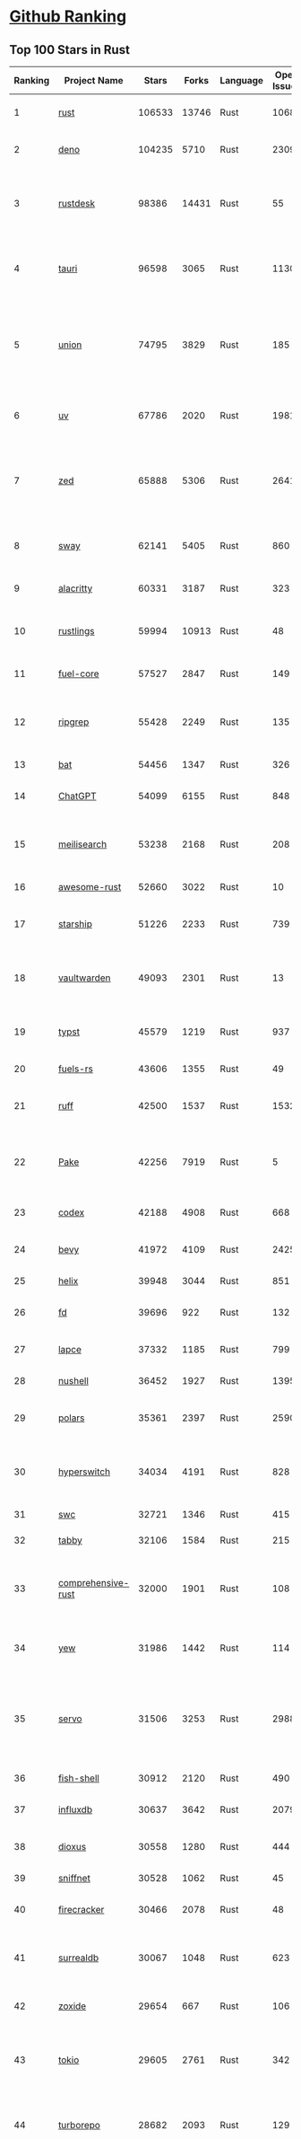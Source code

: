 [Github Ranking](../README.md)
==========

## Top 100 Stars in Rust

| Ranking | Project Name | Stars | Forks | Language | Open Issues | Description | Last Commit |
| ------- | ------------ | ----- | ----- | -------- | ----------- | ----------- | ----------- |
| 1 | [rust](https://github.com/rust-lang/rust) | 106533 | 13746 | Rust | 10689 | Empowering everyone to build reliable and efficient software. | 2025-09-18T02:50:44Z |
| 2 | [deno](https://github.com/denoland/deno) | 104235 | 5710 | Rust | 2309 | A modern runtime for JavaScript and TypeScript. | 2025-09-17T22:43:57Z |
| 3 | [rustdesk](https://github.com/rustdesk/rustdesk) | 98386 | 14431 | Rust | 55 | An open-source remote desktop application designed for self-hosting, as an alternative to TeamViewer. | 2025-09-17T05:37:44Z |
| 4 | [tauri](https://github.com/tauri-apps/tauri) | 96598 | 3065 | Rust | 1130 | Build smaller, faster, and more secure desktop and mobile applications with a web frontend. | 2025-09-17T17:21:15Z |
| 5 | [union](https://github.com/unionlabs/union) | 74795 | 3829 | Rust | 185 | The trust-minimized, zero-knowledge bridging protocol, designed for censorship resistance, extremely high security, and usage in decentralized finance. | 2025-09-18T00:10:37Z |
| 6 | [uv](https://github.com/astral-sh/uv) | 67786 | 2020 | Rust | 1981 | An extremely fast Python package and project manager, written in Rust. | 2025-09-18T03:04:46Z |
| 7 | [zed](https://github.com/zed-industries/zed) | 65888 | 5306 | Rust | 2641 | Code at the speed of thought – Zed is a high-performance, multiplayer code editor from the creators of Atom and Tree-sitter. | 2025-09-18T04:02:46Z |
| 8 | [sway](https://github.com/FuelLabs/sway) | 62141 | 5405 | Rust | 860 | 🌴 Empowering everyone to build reliable and efficient smart contracts. | 2025-09-17T13:20:55Z |
| 9 | [alacritty](https://github.com/alacritty/alacritty) | 60331 | 3187 | Rust | 323 | A cross-platform, OpenGL terminal emulator. | 2025-09-12T00:23:58Z |
| 10 | [rustlings](https://github.com/rust-lang/rustlings) | 59994 | 10913 | Rust | 48 | :crab: Small exercises to get you used to reading and writing Rust code! | 2025-08-21T22:05:36Z |
| 11 | [fuel-core](https://github.com/FuelLabs/fuel-core) | 57527 | 2847 | Rust | 149 | Rust full node implementation of the Fuel v2 protocol. | 2025-09-17T22:54:04Z |
| 12 | [ripgrep](https://github.com/BurntSushi/ripgrep) | 55428 | 2249 | Rust | 135 | ripgrep recursively searches directories for a regex pattern while respecting your gitignore | 2025-09-10T11:47:54Z |
| 13 | [bat](https://github.com/sharkdp/bat) | 54456 | 1347 | Rust | 326 | A cat(1) clone with wings. | 2025-09-04T06:38:23Z |
| 14 | [ChatGPT](https://github.com/lencx/ChatGPT) | 54099 | 6155 | Rust | 848 | 🔮 ChatGPT Desktop Application (Mac, Windows and Linux) | 2024-08-29T17:58:11Z |
| 15 | [meilisearch](https://github.com/meilisearch/meilisearch) | 53238 | 2168 | Rust | 208 | A lightning-fast search engine API bringing AI-powered hybrid search to your sites and applications. | 2025-09-17T16:19:04Z |
| 16 | [awesome-rust](https://github.com/rust-unofficial/awesome-rust) | 52660 | 3022 | Rust | 10 | A curated list of Rust code and resources. | 2025-09-15T14:07:43Z |
| 17 | [starship](https://github.com/starship/starship) | 51226 | 2233 | Rust | 739 | ☄🌌️  The minimal, blazing-fast, and infinitely customizable prompt for any shell! | 2025-09-17T01:56:13Z |
| 18 | [vaultwarden](https://github.com/dani-garcia/vaultwarden) | 49093 | 2301 | Rust | 13 | Unofficial Bitwarden compatible server written in Rust, formerly known as bitwarden_rs | 2025-09-17T17:45:03Z |
| 19 | [typst](https://github.com/typst/typst) | 45579 | 1219 | Rust | 937 | A new markup-based typesetting system that is powerful and easy to learn. | 2025-09-18T01:40:17Z |
| 20 | [fuels-rs](https://github.com/FuelLabs/fuels-rs) | 43606 | 1355 | Rust | 49 | Fuel Network Rust SDK | 2025-09-17T15:12:14Z |
| 21 | [ruff](https://github.com/astral-sh/ruff) | 42500 | 1537 | Rust | 1532 | An extremely fast Python linter and code formatter, written in Rust. | 2025-09-18T04:05:46Z |
| 22 | [Pake](https://github.com/tw93/Pake) | 42256 | 7919 | Rust | 5 | 🤱🏻 Turn any webpage into a desktop app with one command. 🤱🏻 一键打包网页生成轻量桌面应用。 | 2025-09-17T11:12:28Z |
| 23 | [codex](https://github.com/openai/codex) | 42188 | 4908 | Rust | 668 | Lightweight coding agent that runs in your terminal | 2025-09-18T02:18:27Z |
| 24 | [bevy](https://github.com/bevyengine/bevy) | 41972 | 4109 | Rust | 2425 | A refreshingly simple data-driven game engine built in Rust | 2025-09-18T04:02:30Z |
| 25 | [helix](https://github.com/helix-editor/helix) | 39948 | 3044 | Rust | 851 | A post-modern modal text editor. | 2025-09-16T14:58:33Z |
| 26 | [fd](https://github.com/sharkdp/fd) | 39696 | 922 | Rust | 132 | A simple, fast and user-friendly alternative to 'find' | 2025-09-06T01:22:08Z |
| 27 | [lapce](https://github.com/lapce/lapce) | 37332 | 1185 | Rust | 799 | Lightning-fast and Powerful Code Editor written in Rust | 2025-09-16T06:29:46Z |
| 28 | [nushell](https://github.com/nushell/nushell) | 36452 | 1927 | Rust | 1395 | A new type of shell | 2025-09-17T20:50:42Z |
| 29 | [polars](https://github.com/pola-rs/polars) | 35361 | 2397 | Rust | 2590 | Extremely fast Query Engine for DataFrames, written in Rust | 2025-09-17T13:28:51Z |
| 30 | [hyperswitch](https://github.com/juspay/hyperswitch) | 34034 | 4191 | Rust | 828 | An open source payments switch written in Rust to make payments fast, reliable and affordable | 2025-09-18T00:28:41Z |
| 31 | [swc](https://github.com/swc-project/swc) | 32721 | 1346 | Rust | 415 | Rust-based platform for the Web | 2025-09-17T05:46:19Z |
| 32 | [tabby](https://github.com/TabbyML/tabby) | 32106 | 1584 | Rust | 215 | Self-hosted AI coding assistant | 2025-08-26T20:03:41Z |
| 33 | [comprehensive-rust](https://github.com/google/comprehensive-rust) | 32000 | 1901 | Rust | 108 | This is the Rust course used by the Android team at Google. It provides you the material to quickly teach Rust. | 2025-09-18T00:42:28Z |
| 34 | [yew](https://github.com/yewstack/yew) | 31986 | 1442 | Rust | 114 | Rust / Wasm framework for creating reliable and efficient web applications | 2025-09-12T03:07:32Z |
| 35 | [servo](https://github.com/servo/servo) | 31506 | 3253 | Rust | 2988 | Servo aims to empower developers with a lightweight, high-performance alternative for embedding web technologies in applications. | 2025-09-18T04:03:46Z |
| 36 | [fish-shell](https://github.com/fish-shell/fish-shell) | 30912 | 2120 | Rust | 490 | The user-friendly command line shell. | 2025-09-17T07:16:29Z |
| 37 | [influxdb](https://github.com/influxdata/influxdb) | 30637 | 3642 | Rust | 2079 | Scalable datastore for metrics, events, and real-time analytics | 2025-09-17T20:14:57Z |
| 38 | [dioxus](https://github.com/DioxusLabs/dioxus) | 30558 | 1280 | Rust | 444 | Fullstack app framework for web, desktop, and mobile. | 2025-09-17T23:05:17Z |
| 39 | [sniffnet](https://github.com/GyulyVGC/sniffnet) | 30528 | 1062 | Rust | 45 | Comfortably monitor your Internet traffic 🕵️‍♂️ | 2025-09-17T03:06:32Z |
| 40 | [firecracker](https://github.com/firecracker-microvm/firecracker) | 30466 | 2078 | Rust | 48 | Secure and fast microVMs for serverless computing. | 2025-09-17T10:59:45Z |
| 41 | [surrealdb](https://github.com/surrealdb/surrealdb) | 30067 | 1048 | Rust | 623 | A scalable, distributed, collaborative, document-graph database, for the realtime web | 2025-09-17T23:09:58Z |
| 42 | [zoxide](https://github.com/ajeetdsouza/zoxide) | 29654 | 667 | Rust | 106 | A smarter cd command. Supports all major shells. | 2025-08-22T20:57:21Z |
| 43 | [tokio](https://github.com/tokio-rs/tokio) | 29605 | 2761 | Rust | 342 | A runtime for writing reliable asynchronous applications with Rust. Provides I/O, networking, scheduling, timers, ... | 2025-09-17T13:10:10Z |
| 44 | [turborepo](https://github.com/vercel/turborepo) | 28682 | 2093 | Rust | 129 | Build system optimized for JavaScript and TypeScript, written in Rust | 2025-09-16T03:38:08Z |
| 45 | [rust-course](https://github.com/sunface/rust-course) | 28663 | 2468 | Rust | 63 | “连续八年成为全世界最受喜爱的语言，无 GC 也无需手动内存管理、极高的性能和安全性、过程/OO/函数式编程、优秀的包管理、JS 未来基石" — 工作之余的第二语言来试试 Rust 吧。本书拥有全面且深入的讲解、生动贴切的示例、德芙般丝滑的内容，这可能是目前最用心的 Rust 中文学习教程 / Book  | 2025-09-17T11:52:01Z |
| 46 | [linera-protocol](https://github.com/linera-io/linera-protocol) | 28604 | 1923 | Rust | 465 | Main repository for the Linera protocol | 2025-09-18T01:43:20Z |
| 47 | [yazi](https://github.com/sxyazi/yazi) | 28321 | 607 | Rust | 42 | 💥 Blazing fast terminal file manager written in Rust, based on async I/O. | 2025-09-17T23:34:00Z |
| 48 | [just](https://github.com/casey/just) | 27690 | 578 | Rust | 302 | 🤖 Just a command runner | 2025-09-08T19:49:59Z |
| 49 | [iced](https://github.com/iced-rs/iced) | 27605 | 1360 | Rust | 317 | A cross-platform GUI library for Rust, inspired by Elm | 2025-09-17T22:01:02Z |
| 50 | [delta](https://github.com/dandavison/delta) | 27549 | 440 | Rust | 273 | A syntax-highlighting pager for git, diff, grep, and blame output | 2025-08-03T15:43:25Z |
| 51 | [egui](https://github.com/emilk/egui) | 26519 | 1840 | Rust | 832 | egui: an easy-to-use immediate mode GUI in Rust that runs on both web and native | 2025-09-17T19:38:56Z |
| 52 | [zellij](https://github.com/zellij-org/zellij) | 26381 | 814 | Rust | 1199 | A terminal workspace with batteries included | 2025-08-28T15:48:35Z |
| 53 | [czkawka](https://github.com/qarmin/czkawka) | 26241 | 829 | Rust | 468 | Multi functional app to find duplicates, empty folders, similar images etc. | 2025-09-08T18:30:37Z |
| 54 | [hyperfine](https://github.com/sharkdp/hyperfine) | 26177 | 421 | Rust | 43 | A command-line benchmarking tool | 2025-09-04T14:12:20Z |
| 55 | [qdrant](https://github.com/qdrant/qdrant) | 26039 | 1817 | Rust | 349 | Qdrant - High-performance, massive-scale Vector Database and Vector Search Engine for the next generation of AI. Also available in the cloud https://cloud.qdrant.io/ | 2025-09-17T15:08:30Z |
| 56 | [atuin](https://github.com/atuinsh/atuin) | 25827 | 701 | Rust | 360 | ✨ Magical shell history | 2025-09-15T17:31:09Z |
| 57 | [Rocket](https://github.com/rwf2/Rocket) | 25382 | 1613 | Rust | 54 | A web framework for Rust. | 2025-08-31T17:17:07Z |
| 58 | [pingora](https://github.com/cloudflare/pingora) | 25057 | 1466 | Rust | 146 | A library for building fast, reliable and evolvable network services. | 2025-09-17T19:35:09Z |
| 59 | [Rust](https://github.com/TheAlgorithms/Rust) | 24665 | 2447 | Rust | 2 |  All Algorithms implemented in Rust  | 2025-09-10T19:01:14Z |
| 60 | [exa](https://github.com/ogham/exa) | 24144 | 662 | Rust | 196 | A modern replacement for ‘ls’. | 2024-09-24T15:18:09Z |
| 61 | [anki](https://github.com/ankitects/anki) | 23744 | 2499 | Rust | 247 | Anki is a smart spaced repetition flashcard program | 2025-09-17T06:51:03Z |
| 62 | [tools](https://github.com/rome/tools) | 23583 | 651 | Rust | 86 | Unified developer tools for JavaScript, TypeScript, and the web | 2023-09-04T08:42:49Z |
| 63 | [actix-web](https://github.com/actix/actix-web) | 23578 | 1783 | Rust | 187 | Actix Web is a powerful, pragmatic, and extremely fast web framework for Rust. | 2025-09-15T09:48:07Z |
| 64 | [chroma](https://github.com/chroma-core/chroma) | 23371 | 1835 | Rust | 238 | Open-source search and retrieval database for AI applications. | 2025-09-18T03:33:02Z |
| 65 | [axum](https://github.com/tokio-rs/axum) | 23123 | 1245 | Rust | 51 | Ergonomic and modular web framework built with Tokio, Tower, and Hyper | 2025-09-17T18:51:24Z |
| 66 | [difftastic](https://github.com/Wilfred/difftastic) | 22953 | 399 | Rust | 220 | a structural diff that understands syntax 🟥🟩 | 2025-09-17T23:03:27Z |
| 67 | [fnm](https://github.com/Schniz/fnm) | 22183 | 581 | Rust | 281 | 🚀 Fast and simple Node.js version manager, built in Rust | 2025-09-18T03:04:06Z |
| 68 | [tree-sitter](https://github.com/tree-sitter/tree-sitter) | 22066 | 2066 | Rust | 107 | An incremental parsing system for programming tools | 2025-09-17T08:57:49Z |
| 69 | [wezterm](https://github.com/wezterm/wezterm) | 21906 | 997 | Rust | 1280 | A GPU-accelerated cross-platform terminal emulator and multiplexer written by @wez and implemented in Rust | 2025-09-09T14:05:13Z |
| 70 | [coreutils](https://github.com/uutils/coreutils) | 21530 | 1562 | Rust | 348 | Cross-platform Rust rewrite of the GNU coreutils | 2025-09-16T20:12:36Z |
| 71 | [Graphite](https://github.com/GraphiteEditor/Graphite) | 21145 | 894 | Rust | 304 | An open source graphics editor for 2025: comprehensive 2D content creation tool suite for graphic design, digital art, and interactive real-time motion graphics — featuring node-based procedural editing | 2025-09-18T00:34:16Z |
| 72 | [biome](https://github.com/biomejs/biome) | 21080 | 693 | Rust | 277 | A toolchain for web projects, aimed to provide functionalities to maintain them. Biome offers formatter and linter, usable via CLI and LSP. | 2025-09-16T14:17:34Z |
| 73 | [sonic](https://github.com/valeriansaliou/sonic) | 20971 | 607 | Rust | 64 | 🦔 Fast, lightweight & schema-less search backend. An alternative to Elasticsearch that runs on a few MBs of RAM. | 2025-01-06T21:19:17Z |
| 74 | [gitui](https://github.com/gitui-org/gitui) | 20535 | 647 | Rust | 204 | Blazing 💥 fast terminal-ui for git written in rust 🦀 | 2025-09-18T02:05:30Z |
| 75 | [RustPython](https://github.com/RustPython/RustPython) | 20522 | 1345 | Rust | 328 | A Python Interpreter written in Rust | 2025-09-17T00:11:14Z |
| 76 | [slint](https://github.com/slint-ui/slint) | 20374 | 739 | Rust | 727 | Slint is an open-source declarative GUI toolkit to build native user interfaces for Rust, C++, JavaScript, or Python apps. | 2025-09-17T10:59:27Z |
| 77 | [mdBook](https://github.com/rust-lang/mdBook) | 20330 | 1768 | Rust | 523 | Create book from markdown files. Like Gitbook but implemented in Rust | 2025-09-17T23:56:13Z |
| 78 | [vector](https://github.com/vectordotdev/vector) | 20320 | 1857 | Rust | 1971 | A high-performance observability data pipeline. | 2025-09-17T20:34:37Z |
| 79 | [jj](https://github.com/jj-vcs/jj) | 20311 | 717 | Rust | 590 | A Git-compatible VCS that is both simple and powerful | 2025-09-17T22:43:49Z |
| 80 | [gleam](https://github.com/gleam-lang/gleam) | 20306 | 867 | Rust | 178 | ⭐️ A friendly language for building type-safe, scalable systems! | 2025-09-17T11:26:49Z |
| 81 | [wasmer](https://github.com/wasmerio/wasmer) | 20021 | 911 | Rust | 231 | 🚀 Fast, secure, lightweight containers based on WebAssembly | 2025-09-17T05:50:08Z |
| 82 | [xi-editor](https://github.com/xi-editor/xi-editor) | 19838 | 704 | Rust | 135 | A modern editor with a backend written in Rust. | 2024-03-19T00:11:37Z |
| 83 | [neon](https://github.com/neondatabase/neon) | 19738 | 774 | Rust | 264 | Neon: Serverless Postgres. We separated storage and compute to offer autoscaling, code-like database branching, and scale to zero. | 2025-09-16T08:18:26Z |
| 84 | [goose](https://github.com/block/goose) | 19614 | 1718 | Rust | 303 | an open source, extensible AI agent that goes beyond code suggestions - install, execute, edit, and test with any LLM | 2025-09-18T02:42:38Z |
| 85 | [fhevm](https://github.com/zama-ai/fhevm) | 19402 | 809 | Rust | 5 | FHEVM, a full-stack framework for integrating Fully Homomorphic Encryption (FHE) with blockchain applications | 2025-09-17T20:55:00Z |
| 86 | [mise](https://github.com/jdx/mise) | 19328 | 637 | Rust | 26 | dev tools, env vars, task runner | 2025-09-18T00:09:59Z |
| 87 | [leptos](https://github.com/leptos-rs/leptos) | 19128 | 792 | Rust | 94 | Build fast web applications with Rust. | 2025-09-17T14:05:50Z |
| 88 | [Bend](https://github.com/HigherOrderCO/Bend) | 19007 | 467 | Rust | 96 | A massively parallel, high-level programming language | 2025-06-03T17:36:56Z |
| 89 | [cube](https://github.com/cube-js/cube) | 18890 | 1891 | Rust | 631 | 📊 Cube’s universal semantic layer platform is the next evolution of OLAP technology for AI, BI, spreadsheets, and embedded analytics | 2025-09-17T18:37:55Z |
| 90 | [relay](https://github.com/facebook/relay) | 18853 | 1866 | Rust | 606 | Relay is a JavaScript framework for building data-driven React applications. | 2025-09-18T01:19:22Z |
| 91 | [spotify-tui](https://github.com/Rigellute/spotify-tui) | 18523 | 560 | Rust | 273 | Spotify for the terminal written in Rust 🚀 | 2024-04-04T15:03:12Z |
| 92 | [candle](https://github.com/huggingface/candle) | 18134 | 1225 | Rust | 443 | Minimalist ML framework for Rust | 2025-09-15T17:37:56Z |
| 93 | [RustScan](https://github.com/bee-san/RustScan) | 18028 | 1195 | Rust | 31 | 🤖 The Modern Port Scanner 🤖 | 2025-09-16T09:05:41Z |
| 94 | [universal-android-debloater](https://github.com/0x192/universal-android-debloater) | 17839 | 924 | Rust | 468 | Cross-platform GUI written in Rust using ADB to debloat non-rooted android devices. Improve your privacy, the security and battery life of your device. | 2024-08-02T16:16:12Z |
| 95 | [hurl](https://github.com/Orange-OpenSource/hurl) | 17688 | 690 | Rust | 197 | Hurl, run and test HTTP requests with plain text. | 2025-09-18T03:11:39Z |
| 96 | [SpacetimeDB](https://github.com/clockworklabs/SpacetimeDB) | 17435 | 598 | Rust | 482 | Multiplayer at the speed of light | 2025-09-18T02:22:38Z |
| 97 | [eza](https://github.com/eza-community/eza) | 17342 | 318 | Rust | 218 | A modern alternative to ls | 2025-09-15T22:06:07Z |
| 98 | [ruffle](https://github.com/ruffle-rs/ruffle) | 17205 | 918 | Rust | 5193 | A Flash Player emulator written in Rust | 2025-09-18T00:05:20Z |
| 99 | [wasmtime](https://github.com/bytecodealliance/wasmtime) | 16890 | 1507 | Rust | 737 | A lightweight WebAssembly runtime that is fast, secure, and standards-compliant | 2025-09-17T19:59:26Z |
| 100 | [diem](https://github.com/diem/diem) | 16698 | 2579 | Rust | 357 | Diem’s mission is to build a trusted and innovative financial network that empowers people and businesses around the world. | 2025-09-16T05:01:25Z |

